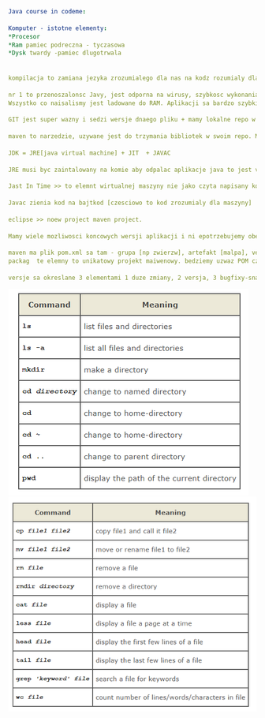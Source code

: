 ```yaml
Java course in codeme:

Komputer - istotne elementy:
*Procesor
*Ram pamiec podreczna - tyczasowa
*Dysk twardy -pamiec dlugotrwala


kompilacja to zamiana jezyka zrozumialego dla nas na kodz rozumialy dla procesora

nr 1 to przenoszalonsc Javy, jest odporna na wirusy, szybkosc wykonania aplikacji. 
Wszystko co naisalismy jest ladowane do RAM. Aplikacji sa bardzo szybkie, uruchomieni jest dluzsze.

GIT jest super wazny i sedzi wersje dnaego pliku + mamy lokalne repo w git

maven to narzedzie, uzywane jest do trzymania bibliotek w swoim repo. Maven to jest repo do zarzadzania bibliotek.

JDK = JRE[java virtual machine] + JIT  + JAVAC

JRE musi byc zaintalowany na komie aby odpalac aplikacje java to jest virtualna maszyna.

Jast In Time >> to elemnt wirtualnej maszyny nie jako czyta napisany kod.

Javac zienia kod na bajtkod [czesciowo to kod zrozumialy dla maszyny]

eclipse >> noew project maven project.  

Mamy wiele mozliwosci koncowych wersji aplikacji i ni epotrzebujemy obecnei - wiec zazanaczamy bez archetypow

maven ma plik pom.xml sa tam - grupa [np zwierzw], artefakt [malpa], versja [1.0], 
packag  te elemny to unikatowy projekt maiwenowy. bedziemy uzwaz POM czyli parentem projektu ktpry bedzie mial w sobie np 2 JAR

versje sa okreslane 3 elementami 1 duze zmiany, 2 versja, 3 bugfixy-snapshot to wersja wstepna 
```

![](https://github.com/janiszewskibartlomiej/Java_from_scratch_in_code_me/blob/master/2020-09-16_11h53_43.png "linux command")
![](https://github.com/janiszewskibartlomiej/Java_from_scratch_in_code_me/blob/master/2020-09-16_12h05_34.png "linux command 2")
